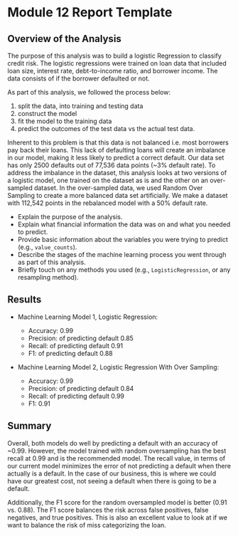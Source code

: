# Module 12 Report Template

## Overview of the Analysis

The purpose of this analysis was to build a logistic Regression to classify credit risk. The logistic regressions were trained on loan data that included loan size, interest rate, debt-to-income ratio, and borrower income. The data consists of if the borrower defaulted or not. 

As part of this analysis, we followed the process below:

1. split the data, into training and testing data
2. construct the model
3. fit the model to the training data
4. predict the outcomes of the test data vs the actual test data.  

Inherent to this problem is that this data is not balanced i.e. most borrowers pay back their loans. This lack of defaulting loans will create an imbalance in our model, making it less likely to predict a correct default. Our data set has only 2500 defaults out of 77,536 data points (~3% default rate). To address the imbalance in the dataset, this analysis looks at two versions of a logistic model, one trained on the dataset as is and the other on an over-sampled dataset. In the over-sampled data, we used Random Over Sampling to create a more balanced data set artificially. We make a dataset with 112,542 points in the rebalanced model with a 50% default rate. 

* Explain the purpose of the analysis.
* Explain what financial information the data was on and what you needed to predict.
* Provide basic information about the variables you were trying to predict (e.g., `value_counts`).
* Describe the stages of the machine learning process you went through as part of this analysis.
* Briefly touch on any methods you used (e.g., `LogisticRegression`, or any resampling method).

## Results

* Machine Learning Model 1, Logistic Regression:
  * Accuracy: 0.99
  * Precision: of predicting default 0.85
  * Recall: of predicting default 0.91
  * F1: of predicting default 0.88


* Machine Learning Model 2, Logistic Regression With Over Sampling:
  * Accuracy: 0.99
  * Precision: of predicting default  0.84
  * Recall: of predicting default 0.99
  * F1: 0.91

## Summary

Overall, both models do well by predicting a default with an accuracy of ~0.99. However, the model trained with random oversampling has the best recall at 0.99 and is the recommended model. The recall value, in terms of our current model minimizes the error of not predicting a default when there actually is a default. In the case of our business, this is where we could have our greatest cost, not seeing a default when there is going to be a default. 

Additionally, the F1 score for the random oversampled model is better (0.91 vs. 0.88). The F1 score balances the risk across false positives,  false negatives, and true positives. This is also an excellent value to look at if we want to balance the risk of miss categorizing the loan. 
